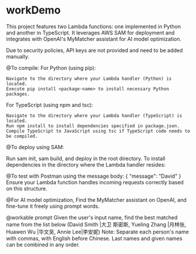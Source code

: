 # workDemo

This project features two Lambda functions: one implemented in Python and another in TypeScript. It leverages AWS SAM for deployment and integrates with OpenAI's MyMatcher assistant for AI model optimization.

Due to security policies, API keys are not provided and need to be added manually.

@To compile:
For Python (using pip):

	Navigate to the directory where your Lambda handler (Python) is located.
	Execute pip install <package-name> to install necessary Python packages.

For TypeScript (using npm and tsc):

	Navigate to the directory where your Lambda handler (TypeScript) is located.
	Run npm install to install dependencies specified in package.json.
	Compile TypeScript to JavaScript using tsc if TypeScript code needs to be compiled.

@To deploy using SAM:

Run sam init, sam build, and deploy in the root directory.
To install dependencies in the directory where the Lambda handler resides:

@To test with Postman 
	using the message body:
	{
		"message": "David"
	}
	Ensure your Lambda function handles incoming requests correctly based on this structure.

@For AI model optimization,
	Find the MyMatcher assistant on OpenAI, and fine-tune it freely using prompt words.

@workable prompt
Given the user's input name, find the best matched name from the list below (David Smith |大卫 斯密斯, Yueling Zhang |月林张, Huawen Wu |华文吴, Annie Lee|李安妮)
Note: Separate each person's name with commas, with English before Chinese. Last names and given names can be combined in any order.
